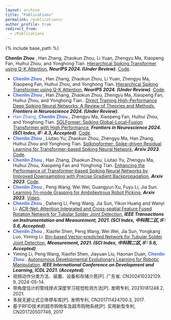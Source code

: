 ```yaml
---
layout: archive
title: "Publications"
permalink: /publications/
author_profile: true
redirect_from:
  - /Publications
---
```

{% include base_path %}

**Chenlin Zhou** </span>, Han Zhang, Zhaokun Zhou, Li Yuan, Zhengyu Ma, Xiaopeng Fan, Huihui Zhou, and Yonghong Tian. [Hierarchical Spiking Transformer using Q-K Attention](https://arxiv.org/pdf/2403.16552), ***NeurIPS 2024. (Under Review)***. [Code](https://github.com/zhouchenlin2096/QKFormer).


- <span style="color: #4169E1"> **Chenlin Zhou** </span>, Han Zhang, Zhaokun Zhou, Li Yuan, Zhengyu Ma, Xiaopeng Fan, Huihui Zhou, and Yonghong Tian. [Hierarchical Spiking Transformer using Q-K Attention](https://arxiv.org/pdf/2403.16552), ***NeurIPS 2024. (Under Review)***. [Code](https://github.com/zhouchenlin2096/QKFormer). 
- <span style="color: #4169E1"> **Chenlin Zhou** </span>, Han Zhang, Zhaokun Zhou, Zhengyu Ma, Xiaopeng Fan, Huihui Zhou, and Yonghong Tian.. [Direct Training High-Performance Deep Spiking Neural Networks: A Review of Theories and Methods](https://arxiv.org/pdf/2405.04289), ***Frontiers in Neuroscience 2024. (Under Review)***. 
- <span style="color: #4169E1"> Han Zhang, **Chenlin Zhou** </span>, Zhengyu Ma, Xiaopeng Fan, Huihui Zhou, and Yonghong Tian. [SGLFormer: Spiking Global-Local-Fusion Transformer with High Performance](https://www.frontiersin.org/journals/neuroscience/articles/10.3389/fnins.2024.1371290/full), ***Frontiers in Neuroscience 2024. (SCI Index, IF: 4.3, Accepted)***. [Code](https://github.com/ZhangHanN1/SGLFormer). 
- <span style="color: #4169E1"> **Chenlin Zhou** </span>, Liutao Yu, Zhaokun Zhou, Zhengyu Ma, Han Zhang, Huihui Zhou and Yonghong Tian. [Spikingformer: Spike-driven Residual Learning for Transformer-based Spiking Neural Network](https://arxiv.org/pdf/2304.11954.pdf), ***Arxiv 2023***. [Code](https://github.com/zhouchenlin2096/Spikingformer). 
- <span style="color: #4169E1"> **Chenlin Zhou** </span>, Han Zhang, Zhaokun Zhou, Liutao Yu, Zhengyu Ma, Huihui Zhou, Xiaopeng Fan and Yonghong Tian. [Enhancing the Performance of Transformer-based Spiking Neural Networks by Improved Downsampling with Precise Gradient Backpropagation](https://arxiv.org/pdf/2305.05954.pdf), ***Arxiv 2023***. [Code](https://github.com/zhouchenlin2096/Spikingformer-CML).
- <span style="color: #4169E1"> **Chenlin Zhou** </span>, Peng Wang, Wei Wei, Guangyun Xu, Fuyu Li, Jia Sun. [Learning Tri-mode Grasping for Ambidextrous Robot Picking](https://arxiv.org/pdf/2302.06431.pdf), ***Arxiv 2023***. [Video](https://www.bilibili.com/video/BV1nW4y1k7D5/?spm_id_from=333.337.search-card.all.click).
- <span style="color: #4169E1"> **Chenlin Zhou** </span>, Daheng Li, Peng Wang, Jia Sun, Yikun Huang and Wanyi Li. [ACR-Net: Attention Integrated and Cross-spatial Feature Fused Rotation Network for Tubular Solder Joint Detection](https://ieeexplore.ieee.org/abstract/document/9475052/), ***IEEE Transactions on Instrumentation and Measurement, 2021. (SCI Index, 中科院二区, IF: 5.6, Accepted)***. 
- <span style="color: #4169E1"> **Chenlin Zhou** </span>, Xiaofei Shen, Peng Wang, Wei Wei, Jia Sun, Yongkang Luo, Yiming Li. [Bin-based Vector-predicted Network for Tubular Solder Joint Detection](https://www.sciencedirect.com/science/article/pii/S0263224121007697), ***Measurement, 2021. (SCI Index, 中科院二区, IF: 5.6, Accepted)***.
- Yiming Li, Peng Wang, Xiaofei Shen, Jiayuan Liu, Haonan Duan, <span style="color: #4169E1"> **Chenlin Zhou** </span>. [Autonomous Developmental Evolutionary Learning for Robotic Manipulation](https://ieeexplore.ieee.org/abstract/document/9515679). ***IEEE International Conference on Development and Learning, ICDL 2021. (Accepted)***.
- 视频动作分类方法、装置、设备和存储介质[P]. 广东省: CN202410232129. 9, 2024-05-14.
- 带角度估计的管线焊点深度学习视觉检测方法[P]. 发明专利, 20210181248.2, 2021. 
- 多层无避让式立体停车库[P]. 发明专利, CN201711424700.3, 2017. 
- 基于RFID技术的超市购物车及超市购物系统[P]. 实用新型专利, CN201720507746, 2017
